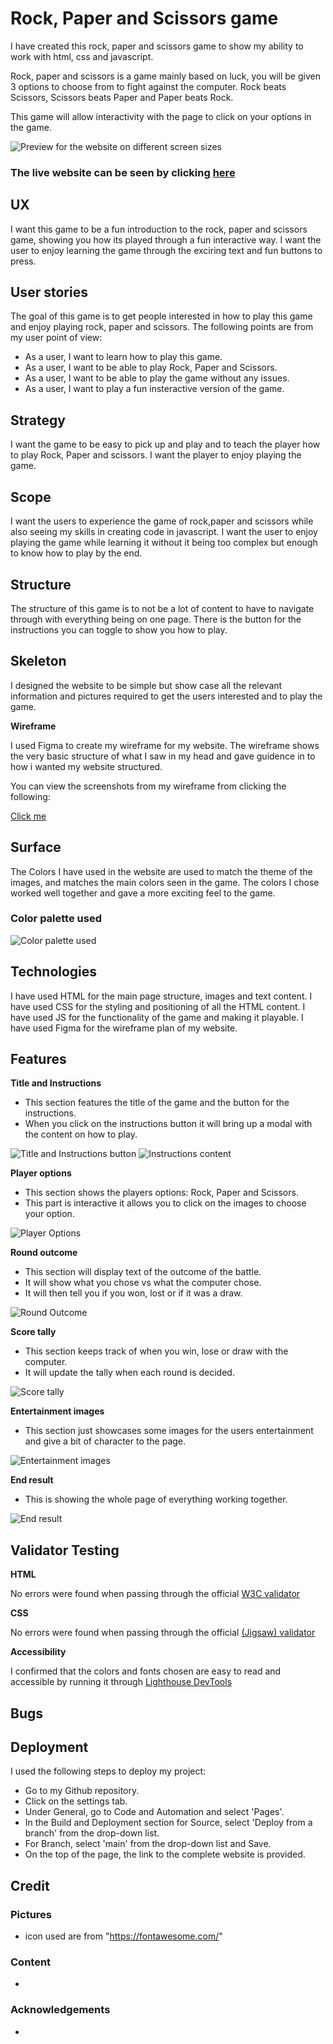 # Rock, Paper and Scissors game

I have created this rock, paper and scissors game to show my ability to work with html, css and javascript.

Rock, paper and scissors is a game mainly based on luck, you will be given 3 options to choose from to fight against the computer. Rock beats Scissors, Scissors beats Paper and Paper beats Rock.

This game will allow interactivity with the page to click on your options in the game.

![Preview for the website on different screen sizes](assets/readme-assets/project-2-display.png)

### The live website can be seen by clicking [here](https://jordan-bungay.github.io/Project-2-Rock-Paper-Scissors/)

## UX

I want this game to be a fun introduction to the rock, paper and scissors game, showing you how its played through a fun interactive way. I want the user to enjoy learning the game through the exciring text and fun buttons to press.

## User stories

The goal of this game is to get people interested in how to play this game and enjoy playing rock, paper and scissors. The following points are from my user point of view:

* As a user, I want to learn how to play this game.
* As a user, I want to be able to play Rock, Paper and Scissors.
* As a user, I want to be able to play the game without any issues.
* As a user, I want to play a fun insteractive version of the game.

## Strategy

I want the game to be easy to pick up and play and to teach the player how to play Rock, Paper and scissors. I want the player to enjoy playing the game.

## Scope

I want the users to experience the game of rock,paper and scissors while also seeing my skills in creating code in javascript. I want the user to enjoy playing the game while learning it without it being too complex but enough to know how to play by the end.

## Structure

The structure of this game is to not be a lot of content to have to navigate through with everything being on one page. There is the button for the instructions you can toggle to show you how to play.

## Skeleton

I designed the website to be simple but show case all the relevant information and pictures required to get the users interested and to play the game.

**Wireframe**

I used Figma to create my wireframe for my website. The wireframe shows the very basic structure of what I saw in my head and gave guidence in to how i wanted my website structured.

You can view the screenshots from my wireframe from clicking the following:

[Click me](assets/readme-assets/Project-2-Wireframe.png)

## Surface

The Colors I have used in the website are used to match the theme of the images, and matches the main colors seen in the game. The colors I chose worked well together and gave a more exciting feel to the game.

### Color palette used

![Color palette used](assets/readme-assets/Project-2-colour-palette.png)

## Technologies

I have used HTML for the main page structure, images and text content.
I have used CSS for the styling and positioning of all the HTML content.
I have used JS for the functionality of the game and making it playable.
I have used Figma for the wireframe plan of my website.

## Features

**Title and Instructions**

* This section features the title of the game and the button for the instructions.
* When you click on the instructions button it will bring up a modal with the content on how to play.
  
![Title and Instructions button](assets/readme-assets/Instructions-button.png)
![Instructions content](assets/readme-assets/Instructions-how-to-play.png)

**Player options**

* This section shows the players options: Rock, Paper and Scissors.
* This part is interactive it allows you to click on the images to choose your option.

![Player Options](assets/readme-assets/Player-options.png)

**Round outcome**

* This section will display text of the outcome of the battle.
* It will show what you chose vs what the computer chose.
* It will then tell you if you won, lost or if it was a draw.

![Round Outcome](assets/readme-assets/Round-outcome.png)

**Score tally**

* This section keeps track of when you win, lose or draw with the computer.
* It will update the tally when each round is decided.

![Score tally](assets/readme-assets/Score-Tally.png)

**Entertainment images**

* This section just showcases some images for the users entertainment and give a bit of character to the page.

![Entertainment images](assets/readme-assets/Entertainment-images.png)

**End result**

* This is showing the whole page of everything working together.

![End result](assets/readme-assets/Finished-product.png)

## Validator Testing

**HTML**
  
  No errors were found when passing through the official [W3C validator]()

**CSS**
  
  No errors were found when passing through the official [(Jigsaw) validator]()
  
**Accessibility**
  
  I confirmed that the colors and fonts chosen are easy to read and accessible by running it through [Lighthouse DevTools]()

## Bugs



## Deployment

I used the following steps to deploy my project:

* Go to my Github repository.
* Click on the settings tab.
* Under General, go to Code and Automation and select 'Pages'.
* In the Build and Deployment section for Source, select 'Deploy from a branch' from the drop-down list.
* For Branch, select 'main' from the drop-down list and Save.
* On the top of the page, the link to the complete website is provided.

## Credit

### Pictures

* icon used are from "https://fontawesome.com/"

### Content

* 

### Acknowledgements

* 
